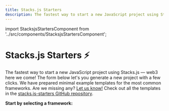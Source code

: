 ```yaml
---
title: Stacks.js Starters
description: The fastest way to start a new JavaScript project using Stacks.js
---
```


import StacksjsStartersComponent from '../src/components/StacksjsStartersComponent';

# Stacks.js Starters ⚡️

The fastest way to start a new JavaScript project using Stacks.js — web3 here we come!
The form below let's you generate a new project with a few clicks.
We have prepared minimal example templates for the most common frameworks.
Are we missing any?
[Let us know!](https://github.com/hirosystems/stacks.js-starters/issues/new)
Check out all the templates in the [stacks.js-starters GitHub repository](https://github.com/hirosystems/stacks.js-starters/tree/main/templates).

**Start by selecting a framework:**

<StacksjsStartersComponent />
